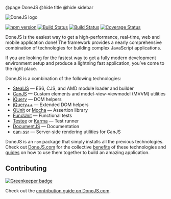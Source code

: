 @page DoneJS
@hide title
@hide sidebar

![DoneJS logo](https://donejs.com/static/img/donejs-logo-black.svg)

[![npm version](https://badge.fury.io/js/donejs.svg)](https://badge.fury.io/js/donejs)
[![Build Status](https://travis-ci.org/donejs/donejs.svg?branch=master)](https://travis-ci.org/donejs/donejs)
[![Build Status](https://ci.appveyor.com/api/projects/status/github/donejs/donejs?branch=master&svg=true)](https://ci.appveyor.com/project/daffl/donejs)
[![Coverage Status](https://coveralls.io/repos/github/donejs/donejs/badge.svg?branch=master)](https://coveralls.io/github/donejs/donejs?branch=master)

DoneJS is the easiest way to get a high-performance, real-time, web and mobile application
done! The framework provides a nearly comprehensive combination of technologies for
building complex JavaScript applications.

If you are looking for the fastest way to get a fully modern development environment setup
and produce a lightning fast application, you’ve come to the right place.

DoneJS is a combination of the following technologies:

- [StealJS](http://stealjs.com) — ES6, CJS, and AMD module loader and builder
- [CanJS](https://canjs.com) — Custom elements and model-view-viewmodel (MVVM) utilities
- [jQuery](https://jquery.com/) — DOM helpers
- [jQuery++](http://jquerypp.com) — Extended DOM helpers
- [QUnit](https://qunitjs.com/) or [Mocha](https://mochajs.org/) — Assertion library
- [FuncUnit](https://funcunit.com/) — Functional tests
- [Testee](https://github.com/bitovi/testee) or [Karma](https://karma-runner.github.io/) — Test runner
- [DocumentJS](http://documentjs.com) — Documentation
- [can-ssr](https://github.com/canjs/ssr) — Server-side rendering utilities for CanJS

DoneJS is an `npm` package that simply installs all the previous
technologies. Check out [DoneJS.com](https://donejs.com/) for the collective [benefits](https://donejs.com/Features.html) of these technologies
and [guides](https://donejs.com/Guides.html) on how to use them together to build an amazing application.

## Contributing

[![Greenkeeper badge](https://badges.greenkeeper.io/donejs/donejs.svg)](https://greenkeeper.io/)

Check out the [contribution guide on DoneJS.com](https://donejs.com/contributing.html).